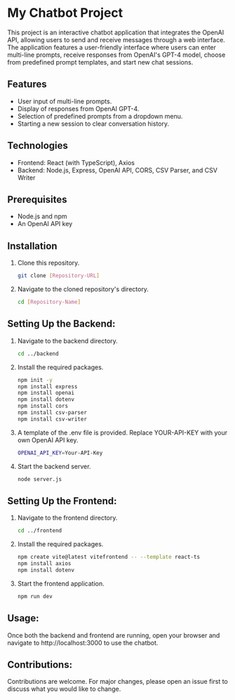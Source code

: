 # My Chatbot Project

This project is an interactive chatbot application that integrates the OpenAI API, allowing users to send and receive messages through a web interface. The application features a user-friendly interface where users can enter multi-line prompts, receive responses from OpenAI's GPT-4 model, choose from predefined prompt templates, and start new chat sessions.

## Features

- User input of multi-line prompts.
- Display of responses from OpenAI GPT-4.
- Selection of predefined prompts from a dropdown menu.
- Starting a new session to clear conversation history.

## Technologies

- Frontend: React (with TypeScript), Axios
- Backend: Node.js, Express, OpenAI API, CORS, CSV Parser, and CSV Writer

## Prerequisites

- Node.js and npm
- An OpenAI API key

## Installation

1. Clone this repository.
   ```sh
   git clone [Repository-URL]

2. Navigate to the cloned repository's directory.
   ```sh
   cd [Repository-Name]

## Setting Up the Backend:
1. Navigate to the backend directory.
   ```sh
   cd ../backend
   
3. Install the required packages.
   ```sh
   npm init -y
   npm install express
   npm install openai
   npm install dotenv
   npm install cors
   npm install csv-parser
   npm install csv-writer
   
4. A template of the .env file is provided. Replace YOUR-API-KEY with your own OpenAI API key.
   ```sh
   OPENAI_API_KEY=Your-API-Key
   
5. Start the backend server.
   ```sh
   node server.js

## Setting Up the Frontend:
1. Navigate to the frontend directory.
   ```sh
   cd ../frontend
   
2. Install the required packages.
   ```sh
   npm create vite@latest vitefrontend -- --template react-ts
   npm install axios
   npm install dotenv

4. Start the frontend application.
   ```sh
   npm run dev

## Usage:
Once both the backend and frontend are running, open your browser and navigate to http://localhost:3000 to use the chatbot.

## Contributions:
Contributions are welcome. For major changes, please open an issue first to discuss what you would like to change.
